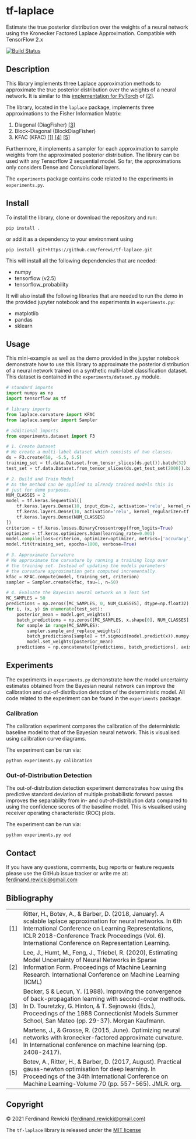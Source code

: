 # tf-laplace
Estimate the true posterior distribution over the weights of a 
neural network using the Kronecker Factored Laplace Approximation. 
Compatible with TensorFlow 2.x

[![Build Status](https://travis-ci.com/ferewi/tf-laplace.svg?branch=main)](https://travis-ci.com/ferewi/tf-laplace)

## Description
This library implements three Laplace approximation methods to 
approximate the true posterior distribution over the weights of 
a neural network. It is similar to this 
[implementation for PyTorch](https://github.com/DLR-RM/curvature) of [[2]](#ref2).

The library, located in the `laplace` package, implements three 
approximations to the Fisher Information Matrix:

1. Diagonal (DiagFisher) [[3]](#ref3)
2. Block-Diagonal (BlockDiagFisher)
3. KFAC (KFAC) [[1]](#ref1) [[4]](#ref4) [[5]](#ref5)

Furthermore, it implements a sampler for each approximation to 
sample weights from the approximated posterior distribution. The
library can be used with any Tensorflow 2 sequential model. So far, 
the approximations only considers Dense and Convolutional layers.

The `experiments` package contains code related to the experiments 
in `experiments.py`.  

## Install

To install the library, clone or download the repository and run:
```
pip install .
```
or add it as a dependency to your environment using
```
pip install git+https://github.com/ferewi/tf-laplace.git
```
This will install all the following dependencies that are needed:
* numpy
* tensorflow (v2.5)
* tensorflow_probability

It will also install the following libraries that are needed to run
the demo in the provided jupyter notebook and the experiments in 
`experiments.py`:
* matplotlib
* pandas
* sklearn

## Usage
This mini-example as well as the demo provided in the jupyter notebook 
demonstrate how to use this library to approximate the posterior 
distribution of a neural network trained on a synthetic multi-label
classification dataset. This dataset is contained in the 
`experiments/dataset.py` module.

```python
# standard imports
import numpy as np
import tensorflow as tf

# library imports
from laplace.curvature import KFAC
from laplace.sampler import Sampler

# additional imports
from experiments.dataset import F3

# 1. Create Dataset
# We create a multi-label dataset which consists of two classes.
ds = F3.create(50, -5.5, 5.5)
training_set = tf.data.Dataset.from_tensor_slices(ds.get()).batch(32)
test_set = tf.data.Dataset.from_tensor_slices(ds.get_test_set(2000)).batch(256)

# 2. Build and Train Model
# As the method can be applied to already trained models this is 
# just for demo purposes.
NUM_CLASSES = 2
model = tf.keras.Sequential([
    tf.keras.layers.Dense(10, input_dim=2, activation='relu', kernel_regularizer=tf.keras.regularizers.L2(0.001)),
    tf.keras.layers.Dense(10, activation='relu', kernel_regularizer=tf.keras.regularizers.L2(0.001)),
    tf.keras.layers.Dense(NUM_CLASSES)
])
criterion = tf.keras.losses.BinaryCrossentropy(from_logits=True)
optimizer = tf.keras.optimizers.Adam(learning_rate=0.001)
model.compile(loss=criterion, optimizer=optimizer, metrics=['accuracy'])
model.fit(training_set, epochs=1000, verbose=True)

# 3. Approximate Curvature
# We approximate the curvature by running a training loop over 
# the training set. Instead of updating the models parameters 
# the curvature approximation gets computed incrementally.
kfac = KFAC.compute(model, training_set, criterion)
sampler = Sampler.create(kfac, tau=1, n=50)

# 4. Evaluate the Bayesian neural network on a Test Set
MC_SAMPLES = 50
predictions = np.zeros([MC_SAMPLES, 0, NUM_CLASSES], dtype=np.float32)
for i, (x, y) in enumerate(test_set):
    posterior_mean = model.get_weights()
    batch_predictions = np.zeros([MC_SAMPLES, x.shape[0], NUM_CLASSES], dtype=np.float32)
    for sample in range(MC_SAMPLES):
        sampler.sample_and_replace_weights()
        batch_predictions[sample] = tf.sigmoid(model.predict(x)).numpy()
        model.set_weights(posterior_mean)
    predictions = np.concatenate([predictions, batch_predictions], axis=1)
```

## Experiments
The experiments in `experiments.py` demonstrate how the model 
uncertainty estimates obtained from the Bayesian neural network 
can improve the calibration and out-of-distribution detection of
the deterministic model. All code related to the experiment can
be found in the `experiments` package.

### Calibration
The calibration experiment compares the calibration of the 
deterministic baseline model to that of the Bayesian neural 
network. This is visualised using calibration curve diagrams.

The experiment can be run via:
```shell
python experiments.py calibration
```

### Out-of-Distribution Detection
The out-of-distribution detection experiment demonstrates how 
using the predictive standard deviation of multiple probabilistic
forward passes improves the separability from in- and out-of-distribution
data compared to using the confidence scores of the baseline model. 
This is visualised using receiver operating characteristic (ROC) 
plots.

The experiment can be run via:
```shell
python experiments.py ood
```

## Contact 
If you have any questions, comments, bug reports or feature requests please 
use the GitHub issue tracker or write me at: ferdinand.rewicki@gmail.com

## Bibliography

|   |   |
|---|---|
|[1]<a name="ref1"></a>|Ritter, H., Botev, A., & Barber, D. (2018, January). A scalable laplace approximation for neural networks. In 6th International Conference on Learning Representations, ICLR 2018-Conference Track Proceedings (Vol. 6). International Conference on Representation Learning.|
|[2]<a name="ref2"></a>|Lee, J., Humt, M., Feng, J., Triebel, R. (2020), Estimating Model Uncertainty of Neural Networks in Sparse Information Form. Proceedings of Machine Learning Research. International Conference on Machine Learning (ICML) |
|[3]<a name="ref3"></a>|Becker, S & Lecun, Y. (1988). Improving the convergence of back-propagation learning with second-order methods. In D. Touretzky, G. Hinton, & T. Sejnowski (Eds.), Proceedings of the 1988 Connectionist Models Summer School, San Mateo (pp. 29-37). Morgan Kaufmann.|
|[4]<a name="ref4"></a>|Martens, J., & Grosse, R. (2015, June). Optimizing neural networks with kronecker-factored approximate curvature. In International conference on machine learning (pp. 2408-2417).|
|[5]<a name="ref5"></a>|Botev, A., Ritter, H., & Barber, D. (2017, August). Practical gauss-newton optimisation for deep learning. In Proceedings of the 34th International Conference on Machine Learning-Volume 70 (pp. 557-565). JMLR. org.|

## Copyright
&copy; 2021 Ferdinand Rewicki (ferdinand.rewicki@gmail.com)

The `tf-laplace` library is released under the [MIT license](https://github.com/ferewi/tf-laplace/blob/main/LICENSE)
